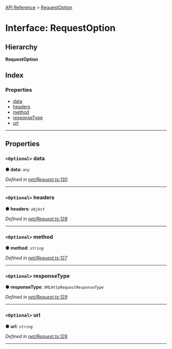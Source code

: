 [API Reference](../README.md) > [RequestOption](../interfaces/requestoption.md)

# Interface: RequestOption

## Hierarchy

**RequestOption**

## Index

### Properties

* [data](requestoption.md#data)
* [headers](requestoption.md#headers)
* [method](requestoption.md#method)
* [responseType](requestoption.md#responsetype)
* [url](requestoption.md#url)

---

## Properties

<a id="data"></a>

### `<Optional>` data

**● data**: *`any`*

*Defined in [net/Request.ts:130](https://github.com/Lanfei/playable.js/blob/877c13c/src/net/Request.ts#L130)*

___
<a id="headers"></a>

### `<Optional>` headers

**● headers**: *`object`*

*Defined in [net/Request.ts:128](https://github.com/Lanfei/playable.js/blob/877c13c/src/net/Request.ts#L128)*

___
<a id="method"></a>

### `<Optional>` method

**● method**: *`string`*

*Defined in [net/Request.ts:127](https://github.com/Lanfei/playable.js/blob/877c13c/src/net/Request.ts#L127)*

___
<a id="responsetype"></a>

### `<Optional>` responseType

**● responseType**: *`XMLHttpRequestResponseType`*

*Defined in [net/Request.ts:129](https://github.com/Lanfei/playable.js/blob/877c13c/src/net/Request.ts#L129)*

___
<a id="url"></a>

### `<Optional>` url

**● url**: *`string`*

*Defined in [net/Request.ts:126](https://github.com/Lanfei/playable.js/blob/877c13c/src/net/Request.ts#L126)*

___

